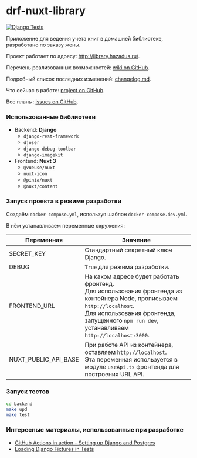 # drf-nuxt-library

[![Django Tests](https://github.com/hazadus/drf-nuxt-library/actions/workflows/django_tests.yml/badge.svg)](https://github.com/hazadus/drf-nuxt-library/actions/workflows/django_tests.yml)

Приложение для ведения учета книг в домашней библиотеке, разработано по заказу жены.

Проект работает по адресу: http://library.hazadus.ru/.

Перечень реализованных возможностей: [wiki on GitHub](https://github.com/hazadus/drf-nuxt-library/wiki/Что-реализовано-на-сайте).

Подробный список последних изменений: [changelog.md](https://github.com/hazadus/drf-nuxt-library/blob/main/changelog.md).

Что сейчас в работе: [project on GitHub](https://github.com/users/hazadus/projects/5).

Все планы: [issues on GitHub](https://github.com/hazadus/drf-nuxt-library/issues).

### Использованные библиотеки

- Backend: **Django**
  - `django-rest-framework`
  - `djoser`
  - `django-debug-toolbar`
  - `django-imagekit`
- Frontend: **Nuxt 3**
  - `@vueuse/nuxt`
  - `nuxt-icon`
  - `@pinia/nuxt`
  - `@nuxt/content`

### Запуск проекта в режиме разработки

Создаём `docker-compose.yml`, используя шаблон `docker-compose.dev.yml`.

В нём устанавливаем переменные окружения:

| Переменная | Значение                                                                                                                                                                                                                          |
|------------|-----------------------------------------------------------------------------------------------------------------------------------------------------------------------------------------------------------------------------------|
| SECRET_KEY | Стандартный секретный ключ Django.                                                                                                                                                                                                |
| DEBUG      | `True` для режима разработки.                                                                                                                                                                                                     |
| FRONTEND_URL | На каком адресе будет работать фронтенд.<br/> Для использования фронтенда из контейнера Node, прописываем `http://localhost`.<br/> Для использования фронтенда, запущенного `npm run dev`, устанавливаем `http://localhost:3000`. |
| NUXT_PUBLIC_API_BASE | При работе API из контейнера, оставляем `http://localhost`.<br/> Эта переменная используется в модуле `useApi.ts` фронтенда для построения URL API.                                                                               |

### Запуск тестов

```bash
cd backend
make upd
make test
```

### Интересные материалы, использованные при разработке

- [GitHub Actions in action - Setting up Django and Postgres](https://www.hacksoft.io/blog/github-actions-in-action-setting-up-django-and-postgres)
- [Loading Django Fixtures in Tests](https://realpython.com/django-pytest-fixtures/#loading-django-fixtures-in-tests)